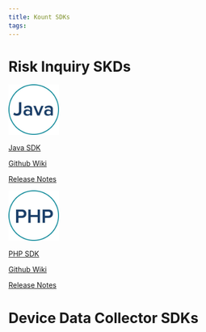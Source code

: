 ```yaml
---
title: Kount SDKs
tags: 
---
```


# Risk Inquiry SKDs

<div class="uk-child-width-1-2@m uk-grid-small uk-grid-match" uk-grid>
    <div>
        <div class="uk-card uk-card-default uk-card-hover uk-card-body">
              <img class="uk-align-center" width="100" height="100" src="/uploads/Java logo@4x-50.jpg" alt="">
            <p><a class="uk-button uk-badge uk-button-default uk-width-1-1" href="https://github.com/Kount/kount-ris-java-sdk">Java SDK</a></p>
            <p><a class="uk-button uk-badge uk-button-default uk-width-1-1" href="https://github.com/Kount/kount-ris-java-sdk/wiki">Github Wiki</a></p>
            <p><a class="uk-button uk-badge uk-button-default uk-width-1-1" href="https://github.com/Kount/kount-ris-java-sdk/releases">Release Notes</a></p>
        </div>
    </div>
    <div>
        <div class="uk-card uk-card-default uk-card-hover uk-card-body">
               <img class="uk-align-center" width="100" height="100" src="/uploads/PHP logo@4x-50.jpg" alt="">
            <p><a class="uk-button uk-badge uk-button-default uk-width-1-1" href="https://github.com/Kount/kount-ris-php-sdk">PHP SDK</a></p>
          <p><a class="uk-button uk-badge uk-button-default uk-width-1-1" href="https://github.com/Kount/kount-ris-php-sdk/wiki">Github Wiki</a></p>
          <p><a class="uk-button uk-badge uk-button-default uk-width-1-1" href="https://github.com/Kount/kount-ris-php-sdk/releases">Release Notes</a></p>
      </div>
   </div>
</div>

# Device Data Collector SDKs


